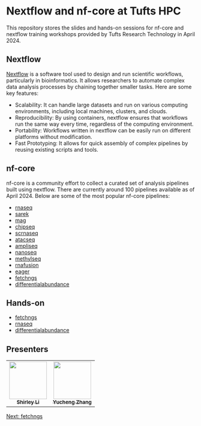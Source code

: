# Nextflow and nf-core at Tufts HPC
This repository stores the slides and hands-on sessions for nf-core and nextflow training workshops provided by Tufts Research Technology in April 2024.

## Nextflow

[Nextflow](https://www.nextflow.io) is a software tool used to design and run scientific workflows, particularly in bioinformatics. It allows researchers to automate complex data analysis processes by chaining together smaller tasks. Here are some key features:

- Scalability: It can handle large datasets and run on various computing environments, including local machines, clusters, and clouds.
- Reproducibility: By using containers, nextflow ensures that workflows run the same way every time, regardless of the computing environment.
- Portability: Workflows written in nextflow can be easily run on different platforms without modification.
- Fast Prototyping: It allows for quick assembly of complex pipelines by reusing existing scripts and tools.

## nf-core

nf-core is a community effort to collect a curated set of analysis pipelines built using nextflow. There are currently around 100 pipelines available as of April 2024. Below are some of the most popular nf-core pipelines:

- [rnaseq](https://nf-co.re/rnaseq)
- [sarek](https://nf-co.re/sarek)
- [mag](https://nf-co.re/mag)
- [chipseq](https://nf-co.re/chipseq)
- [scrnaseq](https://nf-co.re/scrnaseq)
- [atacseq](https://nf-co.re/atacseq)
- [ampliseq](https://nf-co.re/ampliseq)
- [nanoseq](https://nf-co.re/nanoseq)
- [methylseq](https://nf-co.re/methylseq)
- [rnafusion](https://nf-co.re/rnafusion)
- [eager](https://nf-co.re/eager)
- [fetchngs](https://nf-co.re/fetchngs)
- [differentialabundance](https://nf-co.re/differentialabundance)

## Hands-on

- [fetchngs](01_fetchngs.md)
- [rnaseq](02_rnaseq.md)
- [differentialabundance](03_differentialabundance.md)

## Presenters

<!-- ALL-CONTRIBUTORS-LIST:START - Do not remove or modify this section -->
<!-- prettier-ignore-start -->
<!-- markdownlint-disable -->
<table>
  <tr>
    <td align="center"><a href="https://github.com/shirleyxueli41"><img src="https://avatars.githubusercontent.com/u/88347911?v=4" width="100px;" alt=""/><br /><sub><b>Shirley Li</b></sub></a><br /></
    td>
    <td align="center"><a href="https://github.com/zhan4429"><img src="https://avatars.githubusercontent.com/u/90942318" width="100px;" alt=""/><br /><sub><b>Yucheng Zhang</b></sub></a><br /></td>    
  </tr>
</table>

<!-- markdownlint-enable -->
<!-- prettier-ignore-end -->

<!-- ALL-CONTRIBUTORS-LIST:END -->
[Next: fetchngs](01_fetchngs.md)